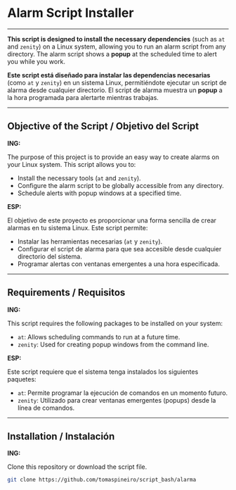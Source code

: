 # Alarm Script Installer

---

**This script is designed to install the necessary dependencies** (such as `at` and `zenity`) on a Linux system, allowing you to run an alarm script from any directory. The alarm script shows a **popup** at the scheduled time to alert you while you work.

**Este script está diseñado para instalar las dependencias necesarias** (como `at` y `zenity`) en un sistema Linux, permitiéndote ejecutar un script de alarma desde cualquier directorio. El script de alarma muestra un **popup** a la hora programada para alertarte mientras trabajas.

---

## Objective of the Script / Objetivo del Script

**ING:**

The purpose of this project is to provide an easy way to create alarms on your Linux system. This script allows you to:
- Install the necessary tools (`at` and `zenity`).
- Configure the alarm script to be globally accessible from any directory.
- Schedule alerts with popup windows at a specified time.

**ESP:**

El objetivo de este proyecto es proporcionar una forma sencilla de crear alarmas en tu sistema Linux. Este script permite:
- Instalar las herramientas necesarias (`at` y `zenity`).
- Configurar el script de alarma para que sea accesible desde cualquier directorio del sistema.
- Programar alertas con ventanas emergentes a una hora especificada.

---

## Requirements / Requisitos

**ING:**

This script requires the following packages to be installed on your system:
- `at`: Allows scheduling commands to run at a future time.
- `zenity`: Used for creating popup windows from the command line.

**ESP:**

Este script requiere que el sistema tenga instalados los siguientes paquetes:
- `at`: Permite programar la ejecución de comandos en un momento futuro.
- `zenity`: Utilizado para crear ventanas emergentes (popups) desde la línea de comandos.

---

## Installation / Instalación

**ING:**

Clone this repository or download the script file.

```bash
git clone https://github.com/tomaspineiro/script_bash/alarma
